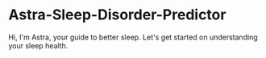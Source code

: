 # Astra-Sleep-Disorder-Predictor
Hi, I'm Astra, your guide to better sleep. Let's get started on understanding your sleep health.
